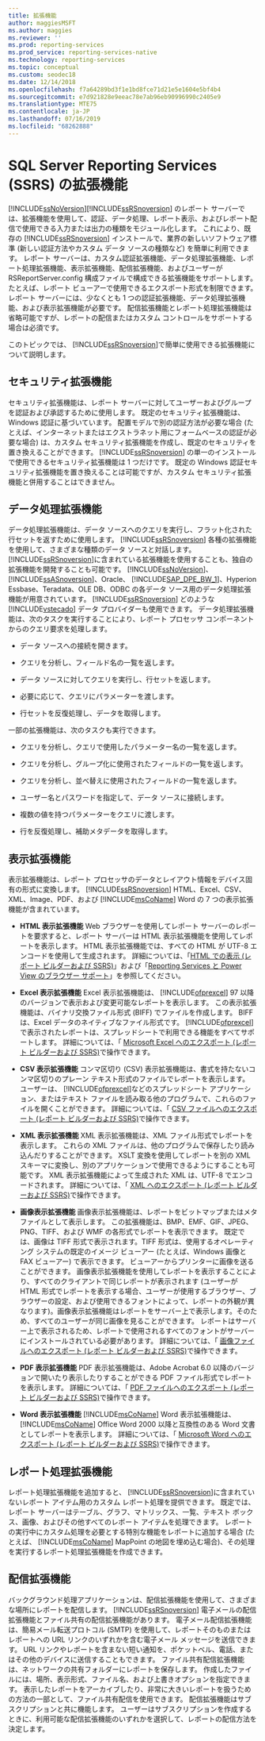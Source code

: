 ```yaml
---
title: 拡張機能
author: maggiesMSFT
ms.author: maggies
ms.reviewer: ''
ms.prod: reporting-services
ms.prod_service: reporting-services-native
ms.technology: reporting-services
ms.topic: conceptual
ms.custom: seodec18
ms.date: 12/14/2018
ms.openlocfilehash: f7a64289bd3f1e1bd8fce71d21e5e1604e5bf4b4
ms.sourcegitcommit: e7d921828e9eeac78e7ab96eb90996990c2405e9
ms.translationtype: MTE75
ms.contentlocale: ja-JP
ms.lasthandoff: 07/16/2019
ms.locfileid: "68262888"
---
```

# <a name="extensions-for-sql-server-reporting-services-ssrs"></a>SQL Server Reporting Services (SSRS) の拡張機能

  [!INCLUDE[ssNoVersion](../includes/ssnoversion-md.md)][!INCLUDE[ssRSnoversion](../includes/ssrsnoversion-md.md)] のレポート サーバーでは、拡張機能を使用して、認証、データ処理、レポート表示、およびレポート配信で使用できる入力または出力の種類をモジュール化します。 これにより、既存の [!INCLUDE[ssRSnoversion](../includes/ssrsnoversion-md.md)] インストールで、業界の新しいソフトウェア標準 (新しい認証方法やカスタム データ ソースの種類など) を簡単に利用できます。 レポート サーバーは、カスタム認証拡張機能、データ処理拡張機能、レポート処理拡張機能、表示拡張機能、配信拡張機能、およびユーザーが RSReportServer.config 構成ファイルで構成できる拡張機能をサポートします。 たとえば、レポート ビューアーで使用できるエクスポート形式を制限できます。 レポート サーバーには、少なくとも 1 つの認証拡張機能、データ処理拡張機能、および表示拡張機能が必要です。 配信拡張機能とレポート処理拡張機能は省略可能ですが、レポートの配信またはカスタム コントロールをサポートする場合は必須です。  
  
 このトピックでは、 [!INCLUDE[ssRSnoversion](../includes/ssrsnoversion-md.md)]で簡単に使用できる拡張機能について説明します。  
  
## <a name="security-extensions"></a>セキュリティ拡張機能

 セキュリティ拡張機能は、レポート サーバーに対してユーザーおよびグループを認証および承認するために使用します。 既定のセキュリティ拡張機能は、Windows 認証に基づいています。 配置モデルで別の認証方法が必要な場合 (たとえば、インターネットまたはエクストラネット用にフォームベースの認証が必要な場合) は、カスタム セキュリティ拡張機能を作成し、既定のセキュリティを置き換えることができます。 [!INCLUDE[ssRSnoversion](../includes/ssrsnoversion-md.md)] の単一のインストールで使用できるセキュリティ拡張機能は 1 つだけです。 既定の Windows 認証セキュリティ拡張機能を置き換えることは可能ですが、カスタム セキュリティ拡張機能と併用することはできません。  
  
## <a name="data-processing-extensions"></a>データ処理拡張機能

 データ処理拡張機能は、データ ソースへのクエリを実行し、フラット化された行セットを返すために使用します。 [!INCLUDE[ssRSnoversion](../includes/ssrsnoversion-md.md)] 各種の拡張機能を使用して、さまざまな種類のデータ ソースと対話します。 [!INCLUDE[ssRSnoversion](../includes/ssrsnoversion-md.md)]に含まれている拡張機能を使用することも、独自の拡張機能を開発することも可能です。 [!INCLUDE[ssNoVersion](../includes/ssnoversion-md.md)]、 [!INCLUDE[ssASnoversion](../includes/ssasnoversion-md.md)]、Oracle、 [!INCLUDE[SAP_DPE_BW_1](../includes/sap-dpe-bw-1-md.md)]、Hyperion Essbase、Teradata、OLE DB、ODBC の各データ ソース用のデータ処理拡張機能が用意されています。 [!INCLUDE[ssRSnoversion](../includes/ssrsnoversion-md.md)] どのような [!INCLUDE[vstecado](../includes/vstecado-md.md)] データ プロバイダーも使用できます。 データ処理拡張機能は、次のタスクを実行することにより、レポート プロセッサ コンポーネントからのクエリ要求を処理します。  
  
- データ ソースへの接続を開きます。  
  
- クエリを分析し、フィールド名の一覧を返します。  
  
- データ ソースに対してクエリを実行し、行セットを返します。  
  
- 必要に応じて、クエリにパラメーターを渡します。  
  
- 行セットを反復処理し、データを取得します。  
  
一部の拡張機能は、次のタスクも実行できます。  
  
- クエリを分析し、クエリで使用したパラメーター名の一覧を返します。  
  
- クエリを分析し、グループ化に使用されたフィールドの一覧を返します。  
  
- クエリを分析し、並べ替えに使用されたフィールドの一覧を返します。  
  
- ユーザー名とパスワードを指定して、データ ソースに接続します。  
  
- 複数の値を持つパラメーターをクエリに渡します。  
  
- 行を反復処理し、補助メタデータを取得します。  
  
## <a name="rendering-extensions"></a>表示拡張機能

 表示拡張機能は、レポート プロセッサのデータとレイアウト情報をデバイス固有の形式に変換します。 [!INCLUDE[ssRSnoversion](../includes/ssrsnoversion-md.md)] HTML、Excel、CSV、XML、Image、PDF、および [!INCLUDE[msCoName](../includes/msconame-md.md)] Word の 7 つの表示拡張機能が含まれています。  
  
- **HTML 表示拡張機能** Web ブラウザーを使用してレポート サーバーのレポートを要求すると、レポート サーバーは HTML 表示拡張機能を使用してレポートを表示します。 HTML 表示拡張機能では、すべての HTML が UTF-8 エンコードを使用して生成されます。 詳細については、「[HTML での表示 (レポート ビルダーおよび SSRS)](../reporting-services/report-builder/rendering-to-html-report-builder-and-ssrs.md)」および「[Reporting Services と Power View のブラウザー サポート](../reporting-services/browser-support-for-reporting-services-and-power-view.md)」を参照してください。  
  
- **Excel 表示拡張機能** Excel 表示拡張機能は、 [!INCLUDE[ofprexcel](../includes/ofprexcel-md.md)] 97 以降のバージョンで表示および変更可能なレポートを表示します。 この表示拡張機能は、バイナリ交換ファイル形式 (BIFF) でファイルを作成します。 BIFF は、Excel データのネイティブなファイル形式です。 [!INCLUDE[ofprexcel](../includes/ofprexcel-md.md)] で表示されたレポートは、スプレッドシートで利用できる機能をすべてサポートします。 詳細については、「 [Microsoft Excel へのエクスポート &#40;レポート ビルダーおよび SSRS&#41;](../reporting-services/report-builder/exporting-to-microsoft-excel-report-builder-and-ssrs.md)で操作できます。  
  
- **CSV 表示拡張機能** コンマ区切り (CSV) 表示拡張機能は、書式を持たないコンマ区切りのプレーン テキスト形式のファイルでレポートを表示します。 ユーザーは、 [!INCLUDE[ofprexcel](../includes/ofprexcel-md.md)]などのスプレッドシート アプリケーション、またはテキスト ファイルを読み取る他のプログラムで、これらのファイルを開くことができます。 詳細については、「 [CSV ファイルへのエクスポート &#40;レポート ビルダーおよび SSRS&#41;](../reporting-services/report-builder/exporting-to-a-csv-file-report-builder-and-ssrs.md)で操作できます。  
  
- **XML 表示拡張機能** XML 表示拡張機能は、XML ファイル形式でレポートを表示します。 これらの XML ファイルは、他のプログラムで保存したり読み込んだりすることができます。 XSLT 変換を使用してレポートを別の XML スキーマに変換し、別のアプリケーションで使用できるようにすることも可能です。 XML 表示拡張機能によって生成された XML は、UTF-8 でエンコードされます。 詳細については、「 [XML へのエクスポート &#40;レポート ビルダーおよび SSRS&#41;](../reporting-services/report-builder/exporting-to-xml-report-builder-and-ssrs.md)で操作できます。  
  
- **画像表示拡張機能** 画像表示拡張機能は、レポートをビットマップまたはメタファイルとして表示します。 この拡張機能は、BMP、EMF、GIF、JPEG、PNG、TIFF、および WMF の各形式でレポートを表示できます。 既定では、画像は TIFF 形式で表示されます。TIFF 形式は、使用するオペレーティング システムの既定のイメージ ビューアー (たとえば、Windows 画像と FAX ビューアー) で表示できます。 ビューアーからプリンターに画像を送ることができます。 画像表示拡張機能を使用してレポートを表示することにより、すべてのクライアントで同じレポートが表示されます (ユーザーが HTML 形式でレポートを表示する場合、ユーザーが使用するブラウザー、ブラウザーの設定、および使用できるフォントによって、レポートの外観が異なります)。画像表示拡張機能はレポートをサーバー上で表示します。そのため、すべてのユーザーが同じ画像を見ることができます。 レポートはサーバー上で表示されるため、レポートで使用されるすべてのフォントがサーバーにインストールされている必要があります。 詳細については、「 [画像ファイルへのエクスポート &#40;レポート ビルダーおよび SSRS&#41;](../reporting-services/report-builder/exporting-to-an-image-file-report-builder-and-ssrs.md)で操作できます。  
  
- **PDF 表示拡張機能** PDF 表示拡張機能は、Adobe Acrobat 6.0 以降のバージョンで開いたり表示したりすることができる PDF ファイル形式でレポートを表示します。 詳細については、「 [PDF ファイルへのエクスポート &#40;レポート ビルダーおよび SSRS&#41;](../reporting-services/report-builder/exporting-to-a-pdf-file-report-builder-and-ssrs.md)で操作できます。  
  
- **Word 表示拡張機能** [!INCLUDE[msCoName](../includes/msconame-md.md)] Word 表示拡張機能は、 [!INCLUDE[msCoName](../includes/msconame-md.md)] Office Word 2000 以降と互換性のある Word 文書としてレポートを表示します。 詳細については、「 [Microsoft Word へのエクスポート &#40;レポート ビルダーおよび SSRS&#41;](../reporting-services/report-builder/exporting-to-microsoft-word-report-builder-and-ssrs.md)で操作できます。  
  
## <a name="report-processing-extensions"></a>レポート処理拡張機能

 レポート処理拡張機能を追加すると、 [!INCLUDE[ssRSnoversion](../includes/ssrsnoversion-md.md)]に含まれていないレポート アイテム用のカスタム レポート処理を提供できます。 既定では、レポート サーバーはテーブル、グラフ、マトリックス、一覧、テキスト ボックス、画像、およびその他すべてのレポート アイテムを処理できます。 レポートの実行中にカスタム処理を必要とする特別な機能をレポートに追加する場合 (たとえば、 [!INCLUDE[msCoName](../includes/msconame-md.md)] MapPoint の地図を埋め込む場合)、その処理を実行するレポート処理拡張機能を作成できます。  
  
## <a name="delivery-extensions"></a>配信拡張機能
 バックグラウンド処理アプリケーションは、配信拡張機能を使用して、さまざまな場所にレポートを配信します。 [!INCLUDE[ssRSnoversion](../includes/ssrsnoversion-md.md)] 電子メールの配信拡張機能とファイル共有の配信拡張機能があります。 電子メール配信拡張機能は、簡易メール転送プロトコル (SMTP) を使用して、レポートそのものまたはレポートへの URL リンクのいずれかを含む電子メール メッセージを送信できます。 URL リンクやレポートを含まない短い通知を、ポケットベル、電話、またはその他のデバイスに送信することもできます。 ファイル共有配信拡張機能は、ネットワークの共有フォルダーにレポートを保存します。 作成したファイルには、場所、表示形式、ファイル名、および上書きオプションを指定できます。 表示したレポートをアーカイブしたり、非常に大きいレポートを扱うための方法の一部として、ファイル共有配信を使用できます。 配信拡張機能はサブスクリプションと共に機能します。 ユーザーはサブスクリプションを作成するときに、利用可能な配信拡張機能のいずれかを選択して、レポートの配信方法を決定します。